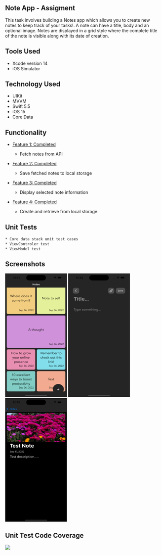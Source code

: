 ## Note App - Assigment
This task involves building a Notes app which allows you to create new notes to keep track of your tasks!. A note can have a title, body and an optional image. Notes are displayed in a grid style where the complete title of the note is visible along with its date of creation.

## Tools Used
* Xcode version 14
* iOS Simulator

## Technology Used
* UIKit
* MVVM
* Swift 5.5
* iOS 15
* Core Data

## Functionality 
* <u> Feature 1: Completed</u>
    * Fetch notes from API

* <u> Feature 2: Completed</u>
    * Save fetched notes to local storage

* <u> Feature 3: Completed</u>
    * Display selected note information

* <u> Feature 4: Completed</u>
    * Create and retrieve from local storage


##  Unit Tests
    * Core data stack unit test cases
    * ViewControler test
    * ViewModel test

## Screenshots
<img src="./ScreenShots/Note_Dashboard.png" width="200" height="400"/>
<img src="./ScreenShots/Note_Blank.png" width="200" height="400"/>
<img src="./ScreenShots/Note_Details.png" width="200" height="400"/>

## Unit Test Code Coverage
<img src="./ScreenShots/TestCodeCoverage.png" width="" height="400"/>
